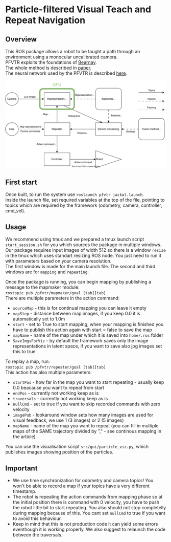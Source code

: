 # Particle-filtered Visual Teach and Repeat Navigation

## Overview

This ROS package allows a robot to be taught a path through an environment using a monocular uncalibrated camera.<br>
PFVTR exploits the foundations of [Bearnav](https://github.com/gestom/stroll_bearnav).<br>
The whole method is described in [paper](https://ieeexplore.ieee.org/document/10042995). <br>
The neural network used by the PFVTR is described [here](https://github.com/Zdeeno/Siamese-network-image-alignment). <br>

![Diagram](flowchart.svg)


## First start

Once built, to run the system use `roslaunch pfvtr jackal.launch`. <br>
Inside the launch file, set required variables at the top of the file, pointing to topics which are required by the framework (odometry, camera, controller, cmd_vel).

## Usage

We recommend using tmux and we prepared a tmux launch script `start_session.sh` for you which sources the package in multiple windows. <br>
Our package requires input images of width 512 so there is a window `resize` in the tmux which uses standart resizing ROS node. You just need to run it with parameters based on your camera resolution. <br>
The first window is made for the main launch file. The second and third windows are for `mapping` and `repeating`. <br>

Once the package is running, you can begin mapping by publishing a message to the mapmaker module: <br>
`rostopic pub /pfvtr/mapmaker/goal [tab][tab]` <br>
There are multiple parameters in the action command:
- `sourceMap` - this is for continual mapping you can leave it empty
- `mapStep` - distance between map images, if you keep 0.0 it is automatically set to 1.0m
- `start` - set to True to start mapping, when your mapping is finished you have to publish this action again with start = false to save the map
- `mapName` - name of the map under which it is saved into `home/.ros` folder
- `SaveImgsForViz` - by default the framework saves only the image representations in latent space, if you want to save also jpg images set this to true

To replay a map, run: <br>
`rostopic pub /pfvtr/repeater/goal [tab][tab]` <br>
This action has also multiple parameters:
- `startPos` - how far in the map you want to start repeating - usually keep 0.0 beacause you want to repeat from start
- `endPos` - currently not working keep as is
- `traversals` - currently not working keep as is
- `nullCmd` - set to true if you want to skip recorded commands with zero velocity
- `imagePub` - lookaround window sets how many images are used for visual feedback, we use 1 (3 images) or 2 (5 images)
- `mapName` - name of the map you want to repeat (you can fill in multiple maps of the SAME trajectory divided by "," - see continous mapping in the article)

You can use the visualisation script `src/gui/particle_viz.py`, which publishes images showing position of the particles.

## Important

- We use time synchronization for odometry and camera topics! You won't be able to record a map if your topics have a very different timestamp.
- The robot is repeating the action commands from mapping phase so at the initial position there is command with 0 velocity, you have to push the robot little bit to start repeating. You also should not stop completelly during mapping because of this. You cant set `nullCmd` to true if you want to avoid this behaviour.
- Keep in mind that this is not production code it can yield some errors eventhough it is working properly. We also suggest to relaunch the code between the traversals.
